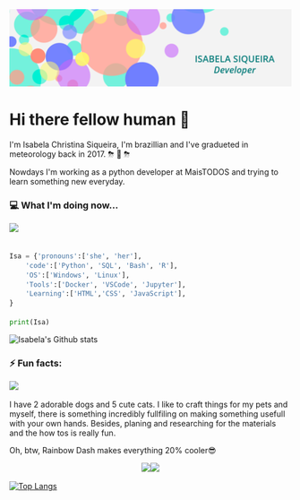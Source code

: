 <img src="https://raw.githubusercontent.com/Isabela192/Isabela192/main/banner_2.0.png">

# Hi there fellow human 👋

I'm Isabela Christina Siqueira, I'm brazillian and I've gradueted in meteorology back in 2017. ⛈ 🌈 ⛈

Nowdays I'm working as a python developer at MaisTODOS and trying to learn something new everyday. 

### :computer: What I'm doing now...
![](https://i.imgur.com/waxVImv.png)

````python

Isa = {'pronouns':['she', 'her'],
    'code':['Python', 'SQL', 'Bash', 'R'],
    'OS':['Windows', 'Linux'],
    'Tools':['Docker', 'VSCode', 'Jupyter'],
    'Learning':['HTML','CSS', 'JavaScript'],
}

print(Isa)

````
![Isabela's Github stats](https://github-readme-stats.vercel.app/api?username=Isabela192&show_icons=true&theme=shades-of-purple)

### ⚡ Fun facts:
![](https://i.imgur.com/waxVImv.png)

I have 2 adorable dogs and 5 cute cats. I like to craft things for my pets and myself, there is something incredibly fullfiling on making something usefull with your own hands. Besides, planing and researching for the materials and the how tos is really fun. 

Oh, btw, Rainbow Dash makes everything 20% cooler😎 

<p align='center'><a href='https://www.linkedin.com/in/isabela-siqueira-611641128/'><img src="https://img.shields.io/badge/linkedin-%230077B5.svg?&style=for-the-badge&logo=linkedin&logoColor=white"><a href="https://twitter.com/IsaZord01"><img src="https://img.shields.io/badge/twitter-%231DA1F2.svg?&style=for-the-badge&logo=twitter&logoColor=white">

    
![Top Langs](https://github-readme-stats.vercel.app/api/top-langs/?username=Isabela192)
